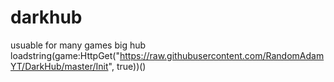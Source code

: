 # darkhub
usuable for many games big hub loadstring(game:HttpGet("https://raw.githubusercontent.com/RandomAdamYT/DarkHub/master/Init", true))()
